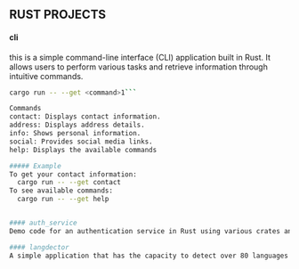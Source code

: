 ## RUST PROJECTS

#### cli
this is a simple command-line interface (CLI) application built in Rust. 
It allows users to perform various tasks and retrieve information through intuitive commands. 
```bash
cargo run -- --get <command>1```

Commands
contact: Displays contact information.
address: Displays address details.
info: Shows personal information.
social: Provides social media links.
help: Displays the available commands

##### Example
To get your contact information:
  cargo run -- --get contact
To see available commands:
  cargo run -- --get help


#### auth_service
Demo code for an authentication service in Rust using various crates and modules.

#### langdector
A simple application that has the capacity to detect over 80 languages.
